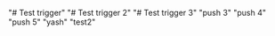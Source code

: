 "# Test trigger" 
"# Test trigger 2" 
"# Test trigger 3" 
"push 3" 
"push 4" 
"push 5"
"yash"
"test2" 
